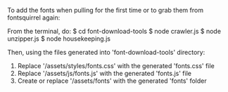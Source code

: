 To add the fonts when pulling for the first time or to grab them from fontsquirrel again:

From the terminal, do:
$  cd font-download-tools
$  node crawler.js
$  node unzipper.js
$  node housekeeping.js

Then, using the files generated into 'font-download-tools' directory:
  1.  Replace '/assets/styles/fonts.css' with the generated 'fonts.css' file
  2.  Replace '/assets/js/fonts.js' with the generated 'fonts.js' file
  3.  Create or replace '/assets/fonts' with the generated 'fonts' folder





